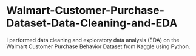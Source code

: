 # Walmart-Customer-Purchase-Dataset-Data-Cleaning-and-EDA
I performed data cleaning and exploratory data analysis (EDA) on the Walmart Customer Purchase Behavior Dataset from Kaggle using Python.
